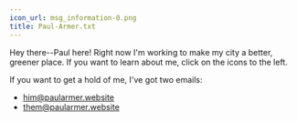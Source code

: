 ```yaml
---
icon_url: msg_information-0.png
title: Paul-Armer.txt
---
```


Hey there--Paul here! Right now I'm working to make my city a better, greener place. If you want to learn about me, click on the icons to the left.

If you want to get a hold of me, I've got two emails:
- [him@paularmer.website](mailto:him@paularmer.website)
- [them@paularmer.website](mailto:them@paularmer.website)
